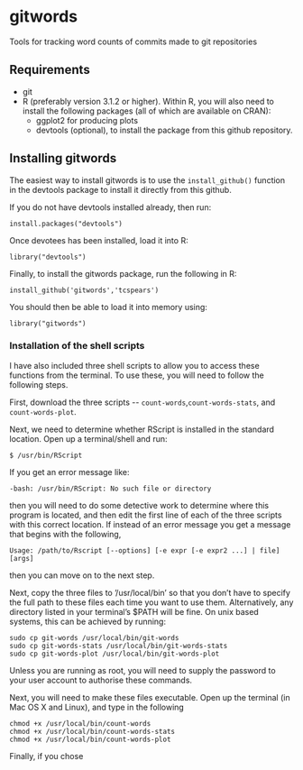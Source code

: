 # gitwords
Tools for tracking word counts of commits made to git repositories

## Requirements
* git
* R (preferably version 3.1.2 or higher). Within R, you will also need to install the following packages (all of which are available on CRAN):
  * ggplot2 for producing plots
  * devtools (optional), to install the package from this github repository.

## Installing gitwords
The easiest way to install gitwords is to use the `install_github()` function in the devtools package to install it directly from this github.

If you do not have devtools installed already, then run:
```
install.packages("devtools")
```
Once devotees has been installed, load it into R:
```
library("devtools")
```
Finally, to install the gitwords package, run the following in R:
```
install_github('gitwords','tcspears')
```
You should then be able to load it into memory using:
```
library("gitwords")
```

### Installation of the shell scripts
I have also included three shell scripts to allow you to access  these functions from the terminal. To use these, you will need to follow the following steps.

First, download the three scripts -- `count-words`,`count-words-stats`, and `count-words-plot`. 

Next, we need to determine whether RScript is installed in the standard location. Open up a terminal/shell and run:
```
$ /usr/bin/RScript
```
If you get an error message like:
```
-bash: /usr/bin/RScript: No such file or directory 
```
then you will need to do some detective work to determine where this program is located, and then edit the first line of each of the three scripts with this correct location. If instead of an error message you get a message that begins with the following, 
```
Usage: /path/to/Rscript [--options] [-e expr [-e expr2 ...] | file] [args]
```
then you can move on to the next step.

Next, copy the three files to ’/usr/local/bin’ so that you don’t have to specify the full path to these files each time you want to use them. Alternatively, any directory listed in your terminal’s $PATH will be fine. On unix based systems, this can be achieved by running:
```
sudo cp git-words /usr/local/bin/git-words
sudo cp git-words-stats /usr/local/bin/git-words-stats
sudo cp git-words-plot /usr/local/bin/git-words-plot
```
Unless you are running as root, you will need to supply the password to your user account to authorise these commands.

Next, you will need to make these files executable. Open up the terminal (in Mac OS X and Linux), and type in the following
```
chmod +x /usr/local/bin/count-words
chmod +x /usr/local/bin/count-words-stats
chmod +x /usr/local/bin/count-words-plot
```

Finally, if you chose 